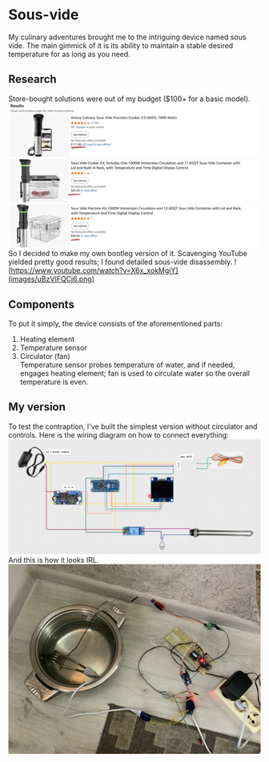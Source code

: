 # Sous-vide
My culinary adventures brought me to the intriguing device named sous vide. The main gimmick of it is its ability to maintain a stable desired temperature for as long as you need. <br>
## Research
Store-bought solutions were out of my budget ($100+ for a basic model).
![amazon prices](images/image.png)<br>
So I decided to make my own bootleg version of it.
Scavenging YouTube yielded pretty good results; I found detailed sous-vide disassembly.
![https://www.youtube.com/watch?v=X6x_xokMgiY](images/uBzVIFQCj6.png)
## Components
To put it simply, the device consists of the aforementioned parts:
1. Heating element
2. Temperature sensor
3. Circulator (fan)
<br>Temperature sensor probes temperature of water, and if needed, engages heating element; fan is used to circulate water so the overall temperature is even. <br>
## My version
To test the contraption, I've built the simplest version without circulator and controls.
Here is the wiring diagram on how to connect everything:
![Whirrering diagram](images/circuit_image.png)<br>
And this is how it looks IRL.
![irl](images/irl_build.png)
